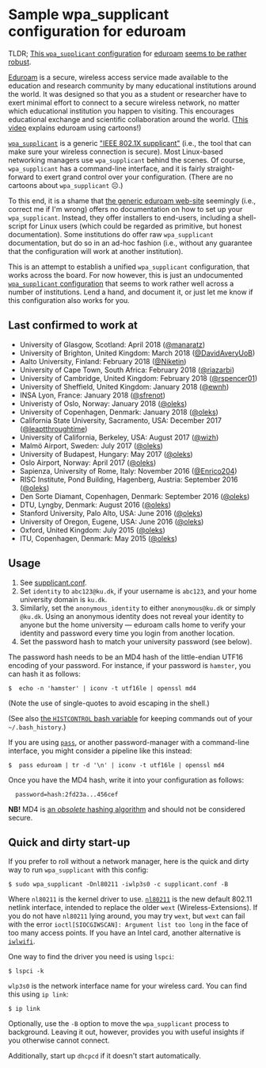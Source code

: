 # Sample wpa_supplicant configuration for eduroam

TLDR; [This `wpa_supplicant` configuration](supplicant.conf) for
[eduroam](https://www.eduroam.org) [seems to be rather
robust](#last-confirmed-to-work-at).

[Eduroam](https://www.eduroam.org) is a secure, wireless access
service made available to the education and research community by many
educational institutions around the world. It was designed so that you
as a student or researcher have to exert minimal effort to connect to
a secure wireless network, no matter which educational institution you
happen to visiting.  This encourages educational exchange and
scientific collaboration around the world. ([This
video](https://www.youtube.com/watch?v=TVCmcMZS3uA) explains eduroam
using cartoons!)

[`wpa_supplicant`](https://linux.die.net/man/8/wpa_supplicant) is a generic
["IEEE 802.1X supplicant"](https://en.wikipedia.org/wiki/Supplicant_(computer))
(i.e., the tool that can make sure your wireless connection is secure). Most
Linux-based networking managers use `wpa_supplicant` behind the scenes. Of
course, `wpa_supplicant` has a command-line interface, and it is fairly
straight-forward to exert grand control over your configuration. (There are no
cartoons about `wpa_supplicant` ☹.)

To this end, it is a shame that [the generic eduroam
web-site](https://www.eduroam.org) seemingly (i.e., correct me if I'm wrong)
offers no documentation on how to set up your `wpa_supplicant`. Instead, they
offer installers to end-users, including a shell-script for Linux users (which
could be regarded as primitive, but honest documentation). Some institutions do
offer raw `wpa_supplicant` documentation, but do so in an ad-hoc fashion (i.e.,
without any guarantee that the configuration will work at another institution).

This is an attempt to establish a unified `wpa_supplicant` configuration, that
works across the board. For now however, this is just an undocumented
[`wpa_supplicant` configuration](supplicant.conf) that seems to work rather
well across a number of institutions. Lend a hand, and document it, or just let
me know if this configuration also works for you.

## Last confirmed to work at

* University of Glasgow, Scotland: April 2018
  ([@manaratz](https://github.com/manaratz))
* University of Brighton, United Kingdom: March 2018
  ([@DavidAveryUoB](https://github.com/DavidAveryUoB))
* Aalto University, Finland: February 2018
  ([@Niketin](https://github.com/Niketin))
* University of Cape Town, South Africa: February 2018
  ([@riazarbi](https://github.com/riazarbi))
* University of Cambridge, United Kingdom: February 2018
  ([@rspencer01](https://github.com/rspencer01))
* University of Sheffield, United Kingdom: January 2018
  ([@ewnh](https://github.com/ewnh))
* INSA Lyon, France: January 2018
  ([@sfrenot](https://github.com/sfrenot))
* Univeristy of Oslo, Norway: January 2018
  ([@oleks](https://github.com/oleks))
* University of Copenhagen, Denmark: January 2018
  ([@oleks](https://github.com/oleks))
* California State University, Sacramento, USA: December 2017
  ([@leaptthroughtime](https://github.com/leaptthroughtime))
* University of California, Berkeley, USA: August 2017
  ([@wizh](https://github.com/wizh))
* Malmö Airport, Sweden: July 2017
  ([@oleks](https://github.com/oleks))
* University of Budapest, Hungary: May 2017
  ([@oleks](https://github.com/oleks))
* Oslo Airport, Norway: April 2017
  ([@oleks](https://github.com/oleks))
* Sapienza, University of Rome, Italy: November 2016
  ([@Enrico204](https://github.com/Enrico204))
* RISC Institute, Pond Building, Hagenberg, Austria: September 2016
  ([@oleks](https://github.com/oleks))
* Den Sorte Diamant, Copenhagen, Denmark: September 2016
  ([@oleks](https://github.com/oleks))
* DTU, Lyngby, Denmark: August 2016
  ([@oleks](https://github.com/oleks))
* Stanford University, Palo Alto, USA: June 2016
  ([@oleks](https://github.com/oleks))
* University of Oregon, Eugene, USA: June 2016
  ([@oleks](https://github.com/oleks))
* Oxford, United Kingdom: July 2015
  ([@oleks](https://github.com/oleks))
* ITU, Copenhagen, Denmark: May 2015
  ([@oleks](https://github.com/oleks))

## Usage

1. See [supplicant.conf](supplicant.conf).
2. Set `identity` to `abc123@ku.dk`, if your username is
   `abc123`, and your home university domain is `ku.dk`.
3. Similarly, set the `anonymous_identity` to either `anonymous@ku.dk`
   or simply `@ku.dk`. Using an anonymous identity does not reveal your
   identity to anyone but the home university — eduroam calls home to
   verify your identity and password every time you login from another
   location.
4. Set the password hash to match your university password (see below).

The password hash needs to be an MD4 hash of the little-endian UTF16 encoding
of your password. For instance, if your password is `hamster`, you can hash it
as follows:

~~~
$  echo -n 'hamster' | iconv -t utf16le | openssl md4
~~~

(Note the use of single-quotes to avoid escaping in the shell.)

(See also [the `HISTCONTROL` bash
variable](https://www.gnu.org/software/bash/manual/html_node/Bash-Variables.html#index-HISTCONTROL)
for keeping commands out of your `~/.bash_history`.)

If you are using [`pass`](https://www.passwordstore.org/), or another
password-manager with a command-line interface, you might consider
a pipeline like this instead:

~~~
$  pass eduroam | tr -d '\n' | iconv -t utf16le | openssl md4
~~~

Once you have the MD4 hash, write it into your configuration as
follows:

~~~
  password=hash:2fd23a...456cef
~~~

**NB!** MD4 is [an _obsolete_ hashing
algorithm](https://tools.ietf.org/html/rfc6150) and should not be
considered secure.

## Quick and dirty start-up

If you prefer to roll without a network manager, here is the quick and dirty
way to run `wpa_supplicant` with this config:

~~~
$ sudo wpa_supplicant -Dnl80211 -iwlp3s0 -c supplicant.conf -B
~~~

Where `nl80211` is the kernel driver to use.
[`nl80211`](https://wireless.wiki.kernel.org/en/users/drivers/nl80211)
is the new default 802.11 netlink interface, intended to replace the
older `wext` (Wireless-Extensions). If you do not have `nl80211` lying
around, you may try `wext`, but `wext` can fail with the error
`ioctl[SIOCGIWSCAN]: Argument list too long` in the face of too many
access points. If you have an Intel card, another alternative is
[`iwlwifi`](https://wireless.wiki.kernel.org/en/users/drivers/iwlwifi).

One way to find the driver you need is using `lspci`:

~~~
$ lspci -k
~~~

`wlp3s0` is the network interface name for your wireless card. You can find
this using `ip link`:

~~~
$ ip link
~~~

Optionally, use the `-B` option to move the `wpa_supplicant` process to
background. Leaving it out, however, provides you with useful insights if you
otherwise cannot connect.

Additionally, start up `dhcpcd` if it doesn't start automatically.
